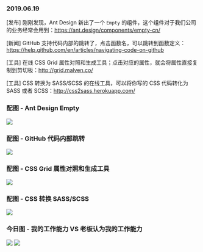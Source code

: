 ### 2019.06.19

[发布] 刚刚发现，Ant Design 新出了一个 `Empty` 的组件，这个组件对于我们公司的业务经常会用到：<https://ant.design/components/empty-cn/>

[新闻] GitHub 支持代码内部的跳转了，点击函数名，可以跳转到函数定义：<https://help.github.com/en/articles/navigating-code-on-github>

[工具] 在线 CSS Grid 属性对照和生成工具；点击对应的属性，就会将属性直接复制到剪切板：<http://grid.malven.co/>

[工具] CSS 转换为 SASS/SCSS 的在线工具，可以将你写的 CSS 代码转化为 SASS 或者 SCSS：<http://css2sass.herokuapp.com/>

### 配图 - Ant Design Empty
![](http://qn.40zhe.com/AC9BDA12-4937-41DE-88EF-1D5A039173BE.png)

### 配图 - GitHub 代码内部跳转
![](https://help.github.com/assets/images/help/repository/jump-to-definition-tab.png)

### 配图 - CSS Grid 属性对照和生成工具
![](http://qn.40zhe.com/fehelper-grid-malven-co-1560997613486.png)

### 配图 - CSS 转换 SASS/SCSS
![](http://qn.40zhe.com/fehelper-css2sass-herokuapp-com-1560995002531.png)

### 今日图 - 我的工作能力 VS 老板认为我的工作能力
![](http://qn.40zhe.com/16b72609f378a0b0)
![](http://qn.40zhe.com/16b72609fa8974ad)
